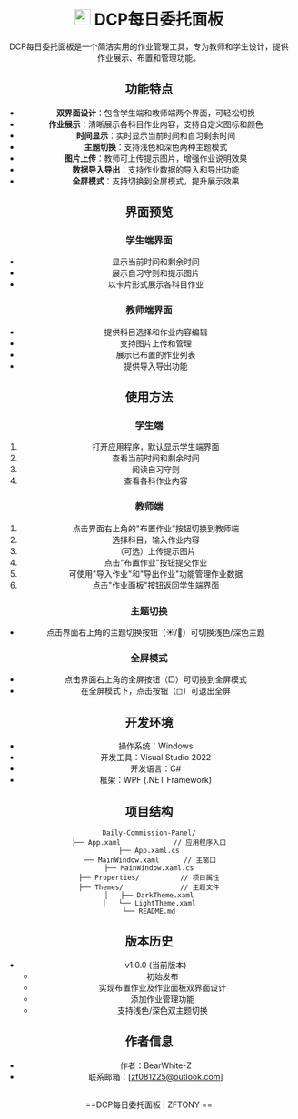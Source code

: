 <div align="center">

# <image src="Assets/DCP 图标.svg" height="28" width="28"/> DCP每日委托面板

DCP每日委托面板是一个简洁实用的作业管理工具，专为教师和学生设计，提供作业展示、布置和管理功能。

## 功能特点

*   **双界面设计**：包含学生端和教师端两个界面，可轻松切换
*   **作业展示**：清晰展示各科目作业内容，支持自定义图标和颜色
*   **时间显示**：实时显示当前时间和自习剩余时间
*   **主题切换**：支持浅色和深色两种主题模式
*   **图片上传**：教师可上传提示图片，增强作业说明效果
*   **数据导入导出**：支持作业数据的导入和导出功能
*   **全屏模式**：支持切换到全屏模式，提升展示效果

## 界面预览


### 学生端界面

*   显示当前时间和剩余时间
*   展示自习守则和提示图片
*   以卡片形式展示各科目作业

### 教师端界面

*   提供科目选择和作业内容编辑
*   支持图片上传和管理
*   展示已布置的作业列表
*   提供导入导出功能

## 使用方法

### 学生端

1.  打开应用程序，默认显示学生端界面
2.  查看当前时间和剩余时间
3.  阅读自习守则
4.  查看各科作业内容

### 教师端

1.  点击界面右上角的"布置作业"按钮切换到教师端
2.  选择科目，输入作业内容
3.  （可选）上传提示图片
4.  点击"布置作业"按钮提交作业
5.  可使用"导入作业"和"导出作业"功能管理作业数据
6.  点击"作业面板"按钮返回学生端界面

### 主题切换

*   点击界面右上角的主题切换按钮（☀/🌙）可切换浅色/深色主题

### 全屏模式

*   点击界面右上角的全屏按钮（□）可切换到全屏模式
*   在全屏模式下，点击按钮（◻）可退出全屏

## 开发环境

*   操作系统：Windows
*   开发工具：Visual Studio 2022
*   开发语言：C#
*   框架：WPF (.NET Framework)

## 项目结构

    Daily-Commission-Panel/
    ├── App.xaml             // 应用程序入口
    ├── App.xaml.cs
    ├── MainWindow.xaml      // 主窗口
    ├── MainWindow.xaml.cs
    ├── Properties/          // 项目属性
    ├── Themes/              // 主题文件
    │   ├── DarkTheme.xaml
    │   └── LightTheme.xaml
    └── README.md

## 版本历史

*   v1.0.0 (当前版本)
    *   初始发布
    *   实现布置作业及作业面板双界面设计
    *   添加作业管理功能
    *   支持浅色/深色双主题切换

## 作者信息

*   作者：BearWhite-Z
*   联系邮箱：\[<zf081225@outlook.com>]

## 

==DCP每日委托面板 | ZFTONY ==

